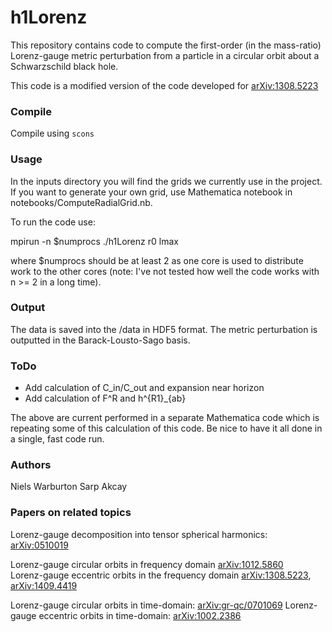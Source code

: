 # h1Lorenz

This repository contains code to compute the first-order (in the mass-ratio) Lorenz-gauge metric perturbation
from a particle in a circular orbit about a Schwarzschild black hole.

This code is a modified version of the code developed for [arXiv:1308.5223](https://arxiv.org/abs/1308.5223)

### Compile

Compile using `scons`

### Usage

In the inputs directory you will find the grids we currently use in the project. If you want to generate your own grid, use Mathematica notebook in notebooks/ComputeRadialGrid.nb.

To run the code use:

mpirun -n $numprocs ./h1Lorenz r0 lmax

where $numprocs should be at least 2 as one core is used to distribute work to the other cores (note: I've not tested how well the code works with n >= 2 in a long time).

### Output

The data is saved into the /data in HDF5 format. The metric perturbation is outputted in the Barack-Lousto-Sago basis.

### ToDo

 - Add calculation of C_in/C_out and expansion near horizon
 - Add calculation of F^R and h^{R1}_{ab}
 
The above are current performed in a separate Mathematica code which is repeating some of this calculation of this code. Be nice to have it all done in a single, fast code run.

### Authors

Niels Warburton
Sarp Akcay

### Papers on related topics

Lorenz-gauge decomposition into tensor spherical harmonics: [arXiv:0510019](https://arxiv.org/abs/gr-qc/0510019)

Lorenz-gauge circular orbits in frequency domain [arXiv:1012.5860](https://arxiv.org/abs/1012.5860)  
Lorenz-gauge eccentric orbits in the frequency domain [arXiv:1308.5223](https://arxiv.org/abs/1308.5223), [arXiv:1409.4419](https://arxiv.org/abs/1409.4419)

Lorenz-gauge circular orbits in time-domain: [arXiv:gr-qc/0701069](https://arxiv.org/abs/gr-qc/0701069)
Lorenz-gauge eccentric orbits in time-domain: [arXiv:1002.2386](https://arxiv.org/abs/1002.2386)
